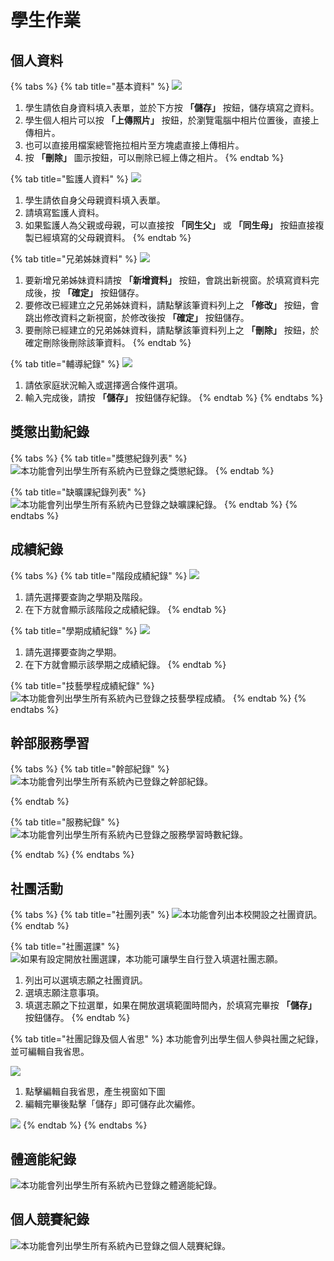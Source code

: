# 學生作業

## 個人資料

{% tabs %}
{% tab title="基本資料" %}
![](<../.gitbook/assets/stud-items1 (1).png>)

1. 學生請依自身資料填入表單，並於下方按 **「儲存」** 按鈕，儲存填寫之資料。
2. 學生個人相片可以按 **「上傳照片」** 按鈕，於瀏覽電腦中相片位置後，直接上傳相片。
3. 也可以直接用檔案總管拖拉相片至方塊處直接上傳相片。
4. 按 **「刪除」** 圖示按鈕，可以刪除已經上傳之相片。
{% endtab %}

{% tab title="監護人資料" %}
![](../.gitbook/assets/stud-items2.png)

1. 學生請依自身父母親資料填入表單。
2. 請填寫監護人資料。
3. 如果監護人為父親或母親，可以直接按 **「同生父」** 或 **「同生母」** 按鈕直接複製已經填寫的父母親資料。
{% endtab %}

{% tab title="兄弟姊妹資料" %}
![](../.gitbook/assets/stud-items-sibling1.png)

1. &#x20;要新增兄弟姊妹資料請按 **「新增資料」** 按鈕，會跳出新視窗。於填寫資料完成後，按 **「確定」** 按鈕儲存。
2. 要修改已經建立之兄弟姊妹資料，請點擊該筆資料列上之 **「修改」** 按鈕，會跳出修改資料之新視窗，於修改後按 **「確定」** 按鈕儲存。
3. 要刪除已經建立的兄弟姊妹資料，請點擊該筆資料列上之 **「刪除」** 按鈕，於確定刪除後刪除該筆資料。
{% endtab %}

{% tab title="輔導紀錄" %}
![](../.gitbook/assets/stud-items-counseling-sign.png)

1. 請依家庭狀況輸入或選擇適合條件選項。
2. 輸入完成後，請按 **「儲存」** 按鈕儲存紀錄。
{% endtab %}
{% endtabs %}

## 獎懲出勤紀錄

{% tabs %}
{% tab title="獎懲紀錄列表" %}
![本功能會列出學生所有系統內已登錄之獎懲紀錄。](../.gitbook/assets/stud-items5.png)
{% endtab %}

{% tab title="缺曠課紀錄列表" %}
![本功能會列出學生所有系統內已登錄之缺曠課紀錄。](../.gitbook/assets/stud-items6.png)
{% endtab %}
{% endtabs %}

## 成績紀錄

{% tabs %}
{% tab title="階段成績紀錄" %}
![](../.gitbook/assets/stud-items7.png)

1. 請先選擇要查詢之學期及階段。
2. 在下方就會顯示該階段之成績紀錄。
{% endtab %}

{% tab title="學期成績紀錄" %}
![](../.gitbook/assets/stud-items8.png)

1. 請先選擇要查詢之學期。
2. 在下方就會顯示該學期之成績紀錄。
{% endtab %}

{% tab title="技藝學程成績紀錄" %}
![本功能會列出學生所有系統內已登錄之技藝學程成績。](../.gitbook/assets/stud-items-particular-score.png)
{% endtab %}
{% endtabs %}

## 幹部服務學習

{% tabs %}
{% tab title="幹部紀錄" %}
![本功能會列出學生所有系統內已登錄之幹部紀錄。](../.gitbook/assets/stud-items-leader-list.png)


{% endtab %}

{% tab title="服務紀錄" %}
![本功能會列出學生所有系統內已登錄之服務學習時數紀錄。](../.gitbook/assets/stud-items-service-list.png)


{% endtab %}
{% endtabs %}

## 社團活動

{% tabs %}
{% tab title="社團列表" %}
![本功能會列出本校開設之社團資訊。](../.gitbook/assets/stud-items10.png)
{% endtab %}

{% tab title="社團選課" %}
![如果有設定開放社團選課，本功能可讓學生自行登入填選社團志願。](../.gitbook/assets/stud-items11.png)

1. 列出可以選填志願之社團資訊。
2. 選填志願注意事項。
3. 填選志願之下拉選單，如果在開放選填範圍時間內，於填寫完畢按 **「儲存」** 按鈕儲存。
{% endtab %}

{% tab title="社團記錄及個人省思" %}
本功能會列出學生個人參與社團之紀錄，並可編輯自我省思。

![](../.gitbook/assets/stud-items12.png)

1. 點擊編輯自我省思，產生視窗如下圖
2. 編輯完畢後點擊「儲存」即可儲存此次編修。

![](../.gitbook/assets/stud-items13.png)
{% endtab %}
{% endtabs %}

## 體適能紀錄

![本功能會列出學生所有系統內已登錄之體適能紀錄。](../.gitbook/assets/stud-fitness-record.png)

## 個人競賽紀錄

![本功能會列出學生所有系統內已登錄之個人競賽紀錄。](../.gitbook/assets/stud-race-record.png)

